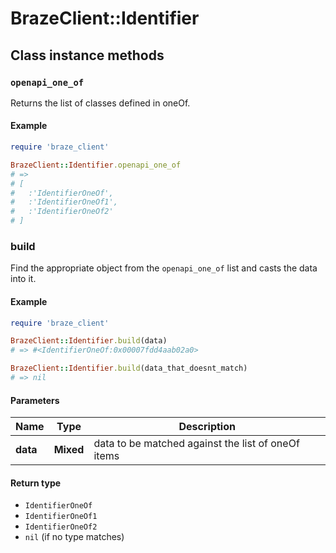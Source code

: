 # BrazeClient::Identifier

## Class instance methods

### `openapi_one_of`

Returns the list of classes defined in oneOf.

#### Example

```ruby
require 'braze_client'

BrazeClient::Identifier.openapi_one_of
# =>
# [
#   :'IdentifierOneOf',
#   :'IdentifierOneOf1',
#   :'IdentifierOneOf2'
# ]
```

### build

Find the appropriate object from the `openapi_one_of` list and casts the data into it.

#### Example

```ruby
require 'braze_client'

BrazeClient::Identifier.build(data)
# => #<IdentifierOneOf:0x00007fdd4aab02a0>

BrazeClient::Identifier.build(data_that_doesnt_match)
# => nil
```

#### Parameters

| Name | Type | Description |
| ---- | ---- | ----------- |
| **data** | **Mixed** | data to be matched against the list of oneOf items |

#### Return type

- `IdentifierOneOf`
- `IdentifierOneOf1`
- `IdentifierOneOf2`
- `nil` (if no type matches)

